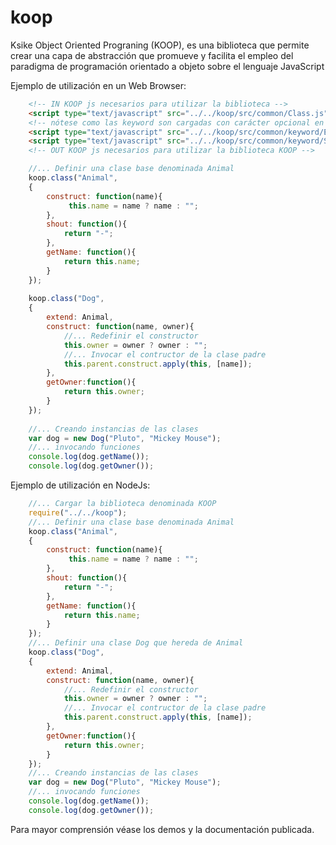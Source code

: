 
# koop
Ksike Object Oriented Prograning (KOOP), es una biblioteca que permite crear una capa de abstracción que promueve y facilita el empleo del paradigma de programación orientado a objeto sobre el lenguaje JavaScript



Ejemplo de utilización en un Web Browser:
```html
	<!-- IN KOOP js necesarios para utilizar la biblioteca -->
	<script type="text/javascript" src="../../koop/src/common/Class.js"> </script>
	<!-- nótese como las keyword son cargadas con carácter opcional en función de minimizar la carga de nuestras aplicaciones, en este caso se utilizan solo dos. -->
	<script type="text/javascript" src="../../koop/src/common/keyword/Extend.js"> </script>
	<script type="text/javascript" src="../../koop/src/common/keyword/StylePb.js"> </script>
	<!-- OUT KOOP js necesarios para utilizar la biblioteca KOOP -->
```

```javascript
	//... Definir una clase base denominada Animal
	koop.class("Animal",
	{
		construct: function(name){
			 this.name = name ? name : "";
		},
		shout: function(){
			return "-";
		},
		getName: function(){
			return this.name;
		}
	});
	
	koop.class("Dog",
	{
		extend: Animal,
		construct: function(name, owner){
			//... Redefinir el constructor 
			this.owner = owner ? owner : "";
			//... Invocar el contructor de la clase padre
			this.parent.construct.apply(this, [name]);
		},
		getOwner:function(){
			return this.owner;
		}
	});
	
	//... Creando instancias de las clases 
	var dog = new Dog("Pluto", "Mickey Mouse");
	//... invocando funciones 
	console.log(dog.getName());
	console.log(dog.getOwner());
```

Ejemplo de utilización en NodeJs:
```javascript
	//... Cargar la biblioteca denominada KOOP
	require("../../koop");
	//... Definir una clase base denominada Animal
	koop.class("Animal",
	{
		construct: function(name){
			 this.name = name ? name : "";
		},
		shout: function(){
			return "-";
		},
		getName: function(){
			return this.name;
		}
	});
	//... Definir una clase Dog que hereda de Animal
	koop.class("Dog",
	{
		extend: Animal,
		construct: function(name, owner){
			//... Redefinir el constructor 
			this.owner = owner ? owner : "";
			//... Invocar el contructor de la clase padre
			this.parent.construct.apply(this, [name]);
		},
		getOwner:function(){
			return this.owner;
		}
	});
	//... Creando instancias de las clases 
	var dog = new Dog("Pluto", "Mickey Mouse");
	//... invocando funciones 
	console.log(dog.getName());
	console.log(dog.getOwner());
```

Para mayor comprensión véase los demos y la documentación publicada.